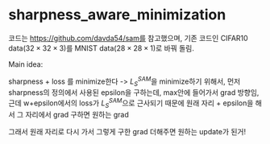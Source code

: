 # sharpness_aware_minimization

코드는 https://github.com/davda54/sam를 참고했으며, 기존 코드인 CIFAR10 data($32\times32\times 3$)를 MNIST data($28\times28\times 1$)로 바꿔 돌림.

Main idea:

sharpness + loss 를 minimize한다 -> $L_S^{SAM}$을 minimize하기 위해서, 먼저 sharpness의 정의에서 사용된 epsilon을 구하는데,  max안에 들어가서 grad 방향임, 근데 w+epsilon에서의 loss가  $L_S^{SAM}$으로 근사되기 때문에 원래 자리 + epsilon을 해서 그 자리에서 grad 구하면 원하는 grad

그래서 원래 자리로 다시 가서 그렇게 구한 grad 더해주면 원하는 update가 된거!